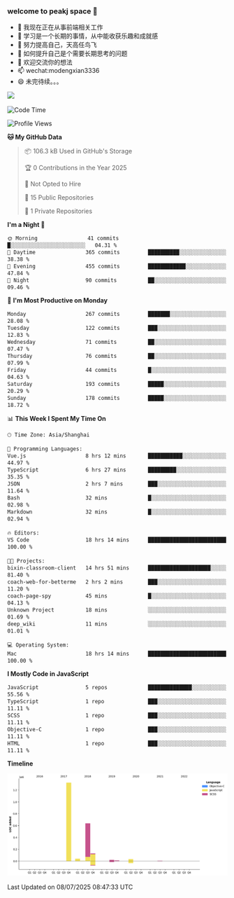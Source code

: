 ### welcome to peakj space 👋



- 🔭 我现在正在从事前端相关工作
- 🌱 学习是一个长期的事情，从中能收获乐趣和成就感
- 👯 努力提高自己，天高任鸟飞
- 🤔 如何提升自己是个需要长期思考的问题
- 💬 欢迎交流你的想法
- 📫 wechat:modengxian3336
- 😄 未完待续。。。

![](https://s2.ax1x.com/2019/06/28/ZKxc4J.jpg)

<!--START_SECTION:waka-->
![Code Time](http://img.shields.io/badge/Code%20Time-4%2C765%20hrs%2048%20mins-blue)

![Profile Views](http://img.shields.io/badge/Profile%20Views-0-blue)

**🐱 My GitHub Data** 

> 📦 106.3 kB Used in GitHub's Storage 
 > 
> 🏆 0 Contributions in the Year 2025
 > 
> 🚫 Not Opted to Hire
 > 
> 📜 15 Public Repositories 
 > 
> 🔑 1 Private Repositories 
 > 
**I'm a Night 🦉** 

```text
🌞 Morning                41 commits          █░░░░░░░░░░░░░░░░░░░░░░░░   04.31 % 
🌆 Daytime                365 commits         ██████████░░░░░░░░░░░░░░░   38.38 % 
🌃 Evening                455 commits         ████████████░░░░░░░░░░░░░   47.84 % 
🌙 Night                  90 commits          ██░░░░░░░░░░░░░░░░░░░░░░░   09.46 % 
```
📅 **I'm Most Productive on Monday** 

```text
Monday                   267 commits         ███████░░░░░░░░░░░░░░░░░░   28.08 % 
Tuesday                  122 commits         ███░░░░░░░░░░░░░░░░░░░░░░   12.83 % 
Wednesday                71 commits          ██░░░░░░░░░░░░░░░░░░░░░░░   07.47 % 
Thursday                 76 commits          ██░░░░░░░░░░░░░░░░░░░░░░░   07.99 % 
Friday                   44 commits          █░░░░░░░░░░░░░░░░░░░░░░░░   04.63 % 
Saturday                 193 commits         █████░░░░░░░░░░░░░░░░░░░░   20.29 % 
Sunday                   178 commits         █████░░░░░░░░░░░░░░░░░░░░   18.72 % 
```


📊 **This Week I Spent My Time On** 

```text
🕑︎ Time Zone: Asia/Shanghai

💬 Programming Languages: 
Vue.js                   8 hrs 12 mins       ███████████░░░░░░░░░░░░░░   44.97 % 
TypeScript               6 hrs 27 mins       █████████░░░░░░░░░░░░░░░░   35.35 % 
JSON                     2 hrs 7 mins        ███░░░░░░░░░░░░░░░░░░░░░░   11.64 % 
Bash                     32 mins             █░░░░░░░░░░░░░░░░░░░░░░░░   02.98 % 
Markdown                 32 mins             █░░░░░░░░░░░░░░░░░░░░░░░░   02.94 % 

🔥 Editors: 
VS Code                  18 hrs 14 mins      █████████████████████████   100.00 % 

🐱‍💻 Projects: 
bixin-classroom-client   14 hrs 51 mins      ████████████████████░░░░░   81.40 % 
coach-web-for-betterme   2 hrs 2 mins        ███░░░░░░░░░░░░░░░░░░░░░░   11.20 % 
coach-page-spy           45 mins             █░░░░░░░░░░░░░░░░░░░░░░░░   04.13 % 
Unknown Project          18 mins             ░░░░░░░░░░░░░░░░░░░░░░░░░   01.69 % 
deep_wiki                11 mins             ░░░░░░░░░░░░░░░░░░░░░░░░░   01.01 % 

💻 Operating System: 
Mac                      18 hrs 14 mins      █████████████████████████   100.00 % 
```

**I Mostly Code in JavaScript** 

```text
JavaScript               5 repos             ██████████████░░░░░░░░░░░   55.56 % 
TypeScript               1 repo              ███░░░░░░░░░░░░░░░░░░░░░░   11.11 % 
SCSS                     1 repo              ███░░░░░░░░░░░░░░░░░░░░░░   11.11 % 
Objective-C              1 repo              ███░░░░░░░░░░░░░░░░░░░░░░   11.11 % 
HTML                     1 repo              ███░░░░░░░░░░░░░░░░░░░░░░   11.11 % 
```



**Timeline**

![Lines of Code chart](https://raw.githubusercontent.com/PeakJ/PeakJ/master/assets/bar_graph.png)


 Last Updated on 08/07/2025 08:47:33 UTC
<!--END_SECTION:waka-->
